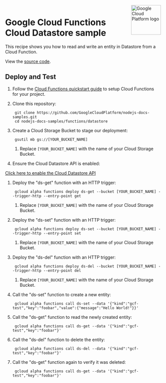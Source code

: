 <img src="https://avatars2.githubusercontent.com/u/2810941?v=3&s=96" alt="Google Cloud Platform logo" title="Google Cloud Platform" align="right" height="96" width="96"/>

# Google Cloud Functions Cloud Datastore sample

This recipe shows you how to read and write an entity in Datastore from a Cloud Function.

View the [source code][code].

[code]: index.js

## Deploy and Test

1. Follow the [Cloud Functions quickstart guide][quickstart] to setup Cloud
Functions for your project.

1. Clone this repository:

        git clone https://github.com/GoogleCloudPlatform/nodejs-docs-samples.git
        cd nodejs-docs-samples/functions/datastore

1. Create a Cloud Storage Bucket to stage our deployment:

        gsutil mb gs://[YOUR_BUCKET_NAME]

    1. Replace `[YOUR_BUCKET_NAME]` with the name of your Cloud Storage Bucket.

1. Ensure the Cloud Datastore API is enabled:

  [Click here to enable the Cloud Datastore API](https://console.cloud.google.com/flows/enableapi?apiid=datastore.googleapis.com&redirect=https://github.com/GoogleCloudPlatform/nodejs-docs-samples/tree/master/functions/datastore)

1. Deploy the "ds-get" function with an HTTP trigger:

        gcloud alpha functions deploy ds-get --bucket [YOUR_BUCKET_NAME] --trigger-http --entry-point get

    1. Replace `[YOUR_BUCKET_NAME]` with the name of your Cloud Storage Bucket.

1. Deploy the "ds-set" function with an HTTP trigger:

        gcloud alpha functions deploy ds-set --bucket [YOUR_BUCKET_NAME] --trigger-http --entry-point set

    1. Replace `[YOUR_BUCKET_NAME]` with the name of your Cloud Storage Bucket.

1. Deploy the "ds-del" function with an HTTP trigger:

        gcloud alpha functions deploy ds-del --bucket [YOUR_BUCKET_NAME] --trigger-http --entry-point del

    1. Replace `[YOUR_BUCKET_NAME]` with the name of your Cloud Storage Bucket.

1. Call the "ds-set" function to create a new entity:

        gcloud alpha functions call ds-set --data '{"kind":"gcf-test","key":"foobar","value":{"message":"Hello World!"}}'

1. Call the "ds-get" function to read the newly created entity:

        gcloud alpha functions call ds-get --data '{"kind":"gcf-test","key":"foobar"}'

1. Call the "ds-del" function to delete the entity:

        gcloud alpha functions call ds-del --data '{"kind":"gcf-test","key":"foobar"}'

1. Call the "ds-get" function again to verify it was deleted:

        gcloud alpha functions call ds-get --data '{"kind":"gcf-test","key":"foobar"}'

[quickstart]: https://cloud.google.com/functions/quickstart

